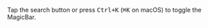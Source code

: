 <p>Tap the search button or press <kbd>Ctrl+K</kbd> (<kbd>⌘K</kbd> on macOS) to toggle the MagicBar.</p>
<div id="magicbar-root" data-src="/magicbar/demo.json"></div>
<script type="module" src="/static/js/magicbar.js" defer></script>
